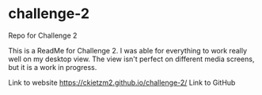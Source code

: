 # challenge-2
Repo for Challenge 2

This is a ReadMe for Challenge 2.  I was able for everything to work really well on my desktop view.  The view isn't perfect on different media screens, but it is a work in progress.  

Link to website   https://ckietzm2.github.io/challenge-2/
Link to GitHub
